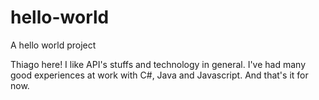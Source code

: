 # hello-world
A hello world project

Thiago here! I like API's stuffs and technology in general. I've had many good experiences at work with C#, Java and Javascript.
And that's it for now.
